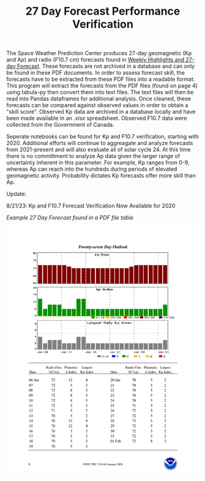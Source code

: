 <center><h1>27 Day Forecast Performance Verification</h1></center><br>

The Space Weather Prediction Center produces 27-day geomagnetic (Kp and Ap) and radio (F10.7 cm) forecasts found in [Weekly Highlights and 27-day Forecast](https://www.swpc.noaa.gov/products/weekly-highlights-and-27-day-forecast). These forecasts are not archived in a database and can only be found in these PDF documents. In order to assess forecast skill, the forecasts have to be extracted from these PDF files into a readable format. This program will extract the forecasts from the PDF files (found on page 4) using tabula-py then convert them into text files. The text files will then be read into Pandas dataframes for additional analysis. Once cleaned, these forecasts can be compared against observed values in order to obtain a "skill score". Observed Kp data are archived in a database locally and have been made available in an .xlsx spreadsheet. Observed F10.7 data were collected from the Government of Canada.

Seperate notebooks can be found for Kp and F10.7 verification, starting with 2020. Additional efforts will continue to aggreagate and analyze forecasts from 2021-present and will also evaluate all of solar cycle 24. At this time there is no committment to analyze Ap data given the larger range of uncertainty inherent in this parameter. For example, Kp ranges from 0-9, whereas Ap can reach into the hundreds during periods of elevated geomagnetic activity. Probability dictates Kp forecasts offer more skill than Ap.

Update:

8/21/23: Kp and F10.7 Forecast Verification Now Available for 2020

*Example 27 Day Forecast found in a PDF file table*

![EXAMPLE 27 DAY FORECAST in PDF FORMAT](https://github.com/sunnysidedenver/swpc_27day/blob/main/Example%20Forecast.PNG)
